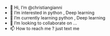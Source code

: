 - 👋 Hi, I’m @christiangianni
- 👀 I’m interested in python , Deep learning
- 🌱 I’m currently learning python , Deep learning
- 💞️ I’m looking to collaborate on ...
- 📫 How to reach me ? just text me

<!---
christiangianni/christiangianni is a ✨ special ✨ repository because its `README.md` (this file) appears on your GitHub profile.
You can click the Preview link to take a look at your changes.
--->
